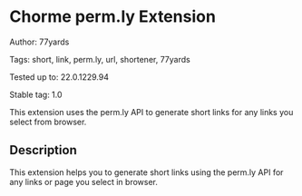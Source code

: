 <H1>Chorme perm.ly Extension</H1>

Author: 77yards

Tags: short, link, perm.ly, url, shortener, 77yards

Tested up to: 22.0.1229.94

Stable tag: 1.0

This extension uses the perm.ly API to generate short links for any links you select from browser.

<H2>Description</H2>

This extension helps you to generate short links using the perm.ly API for any links or page you select in browser.

